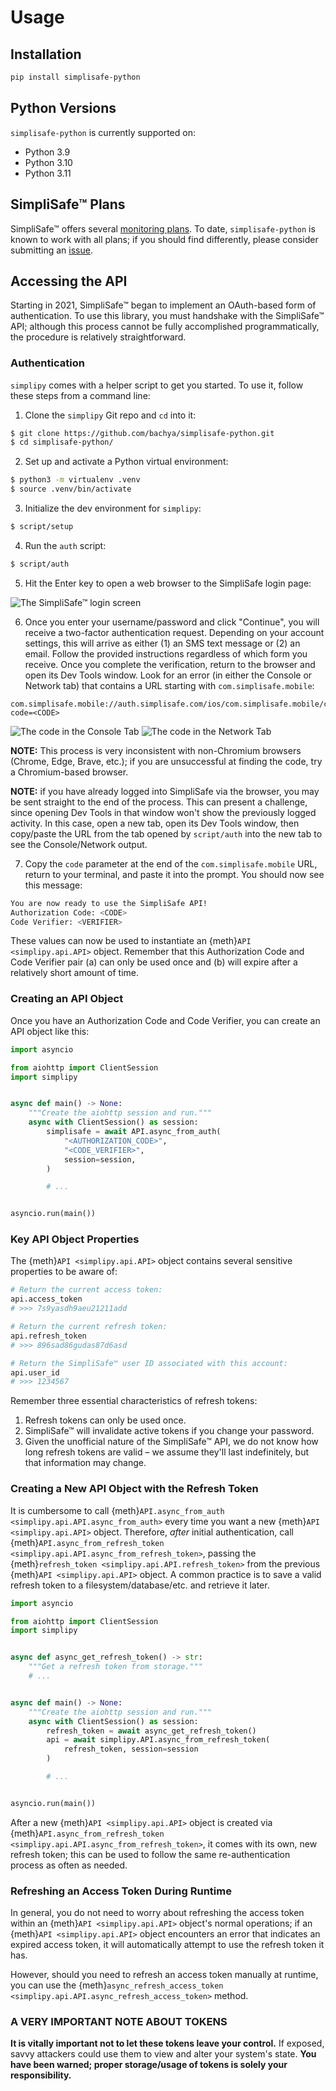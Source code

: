 # Usage

## Installation

```bash
pip install simplisafe-python
```

## Python Versions

`simplisafe-python` is currently supported on:

- Python 3.9
- Python 3.10
- Python 3.11

## SimpliSafe™ Plans

SimpliSafe™ offers several [monitoring plans][simplisafe-plans]. To date,
`simplisafe-python` is known to work with all plans; if you should find differently,
please consider submitting an [issue][simplisafe-python-issues].

## Accessing the API

Starting in 2021, SimpliSafe™ began to implement an OAuth-based form of authentication.
To use this library, you must handshake with the SimpliSafe™ API; although this process
cannot be fully accomplished programmatically, the procedure is relatively
straightforward.

### Authentication

`simplipy` comes with a helper script to get you started. To use it, follow these
steps from a command line:

1. Clone the `simplipy` Git repo and `cd` into it:

```sh
$ git clone https://github.com/bachya/simplisafe-python.git
$ cd simplisafe-python/
```

2. Set up and activate a Python virtual environment:

```sh
$ python3 -m virtualenv .venv
$ source .venv/bin/activate
```

3. Initialize the dev environment for `simplipy`:

```sh
$ script/setup
```

4. Run the `auth` script:

```sh
$ script/auth
```

5. Hit the Enter key to open a web browser to the SimpliSafe login page:

![The SimpliSafe™ login screen](images/ss-login-screen.png)

6. Once you enter your username/password and click "Continue", you will receive a
   two-factor authentication request. Depending on your account settings, this will
   arrive as either (1) an SMS text message or (2) an email. Follow the provided
   instructions regardless of which form you receive. Once you complete the
   verification, return to the browser and open its Dev Tools window. Look for an error
   (in either the Console or Network tab) that contains a URL starting with
   `com.simplisafe.mobile`:

```
com.simplisafe.mobile://auth.simplisafe.com/ios/com.simplisafe.mobile/callback?code=<CODE>
```

![The code in the Console Tab](images/ss-auth-code-in-console.png)
![The code in the Network Tab](images/ss-auth-code-in-network.png)

**NOTE:** This process is very inconsistent with non-Chromium browsers (Chrome, Edge,
Brave, etc.); if you are unsuccessful at finding the code, try a Chromium-based browser.

**NOTE:** if you have already logged into SimpliSafe via the browser, you may be sent
straight to the end of the process. This can present a challenge, since opening Dev
Tools in that window won't show the previously logged activity. In this case, open a new
tab, open its Dev Tools window, then copy/paste the URL from the tab opened by
`script/auth` into the new tab to see the Console/Network output.

7. Copy the `code` parameter at the end of the `com.simplisafe.mobile` URL, return to your
   terminal, and paste it into the prompt. You should now see this message:

```sh
You are now ready to use the SimpliSafe API!
Authorization Code: <CODE>
Code Verifier: <VERIFIER>
```

These values can now be used to instantiate an {meth}`API <simplipy.api.API>` object.
Remember that this Authorization Code and Code Verifier pair (a) can only be used once
and (b) will expire after a relatively short amount of time.

### Creating an API Object

Once you have an Authorization Code and Code Verifier, you can create an API object like
this:

```python
import asyncio

from aiohttp import ClientSession
import simplipy


async def main() -> None:
    """Create the aiohttp session and run."""
    async with ClientSession() as session:
        simplisafe = await API.async_from_auth(
            "<AUTHORIZATION_CODE>",
            "<CODE_VERIFIER>",
            session=session,
        )

        # ...


asyncio.run(main())
```

### Key API Object Properties

The {meth}`API <simplipy.api.API>` object contains several sensitive properties to be
aware of:

```python
# Return the current access token:
api.access_token
# >>> 7s9yasdh9aeu21211add

# Return the current refresh token:
api.refresh_token
# >>> 896sad86gudas87d6asd

# Return the SimpliSafe™ user ID associated with this account:
api.user_id
# >>> 1234567
```

Remember three essential characteristics of refresh tokens:

1. Refresh tokens can only be used once.
2. SimpliSafe™ will invalidate active tokens if you change your password.
3. Given the unofficial nature of the SimpliSafe™ API, we do not know how long refresh
   tokens are valid – we assume they'll last indefinitely, but that information may
   change.

### Creating a New API Object with the Refresh Token

It is cumbersome to call
{meth}`API.async_from_auth <simplipy.api.API.async_from_auth>` every time you want a new
{meth}`API <simplipy.api.API>` object. Therefore, _after_ initial authentication, call
{meth}`API.async_from_refresh_token <simplipy.api.API.async_from_refresh_token>`,
passing the {meth}`refresh_token <simplipy.api.API.refresh_token>` from the previous
{meth}`API <simplipy.api.API>` object. A common practice is to save a valid refresh
token to a filesystem/database/etc. and retrieve it later.

```python
import asyncio

from aiohttp import ClientSession
import simplipy


async def async_get_refresh_token() -> str:
    """Get a refresh token from storage."""
    # ...


async def main() -> None:
    """Create the aiohttp session and run."""
    async with ClientSession() as session:
        refresh_token = await async_get_refresh_token()
        api = await simplipy.API.async_from_refresh_token(
            refresh_token, session=session
        )

        # ...


asyncio.run(main())
```

After a new {meth}`API <simplipy.api.API>` object is created via
{meth}`API.async_from_refresh_token <simplipy.api.API.async_from_refresh_token>`, it
comes with its own, new refresh token; this can be used to follow the same
re-authentication process as often as needed.

### Refreshing an Access Token During Runtime

In general, you do not need to worry about refreshing the access token within an
{meth}`API <simplipy.api.API>` object's normal operations; if an
{meth}`API <simplipy.api.API>` object encounters an error that indicates an expired access token, it will automatically attempt to use the refresh token it has.

However, should you need to refresh an access token manually at runtime, you can use the
{meth}`async_refresh_access_token <simplipy.api.API.async_refresh_access_token>` method.

### A VERY IMPORTANT NOTE ABOUT TOKENS

**It is vitally important not to let these tokens leave your control.** If
exposed, savvy attackers could use them to view and alter your system's state. **You
have been warned; proper storage/usage of tokens is solely your responsibility.**

[simplisafe-plans]: https://support.simplisafe.com/hc/en-us/articles/360023809972-What-are-the-service-plan-options-
[simplisafe-python-issues]: https://github.com/bachya/simplisafe-python/issues
